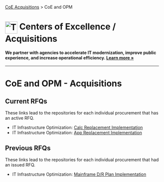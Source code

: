[CoE Acquisitions](https://github.com/GSA/coe-acquisitions) > CoE and OPM

<h1><img src="https://coe.gsa.gov/img/coe-logomark.svg" width="40px" align="top" alt="The Centers of Excellence Logo"> Centers of Excellence / Acquisitions</h1>

#### We partner with agencies to accelerate IT modernization, improve public experience, and increase operational efficiency. [Learn more »](https://coe.gsa.gov/about/)

---

# CoE and OPM - Acquisitions

## Current RFQs

These links lead to the repositories for each individual procurement that has an active RFQ.

* IT Infrastructure Optimization: [Calc Replacement Implementation](https://github.com/GSA/coe-opm-calc-replacement)
* IT Infrastructure Optimization: [App Replacement Implementation](https://github.com/GSA/coe-opm-app-replacement)

## Previous RFQs

These links lead to the repositories for each individual procurement that had an issued RFQ.

* IT Infrastructure Optimization: [Mainframe D/R Plan Implementation](https://github.com/GSA/coe-opm-mainframe-dr-plan)
